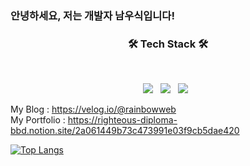 ### 안녕하세요, 저는 개발자 남우식입니다!

<h3 align="center"><b>🛠 Tech Stack 🛠</b></h3>
</br>
<p align="center">
<img src="https://img.shields.io/badge/Java-007396?style=flat-square&logo=Java&logoColor=white"/></a> &nbsp
<img src="https://img.shields.io/badge/Spring-6DB33F?style=flat-square&logo=Spring&logoColor=white"/></a> &nbsp
<img src="https://img.shields.io/badge/Oracle-F80000?style=flat-square&logo=Oracle&logoColor=white"/></a> &nbsp

My Blog : https://velog.io/@rainbowweb
</br>
My Portfolio : https://righteous-diploma-bbd.notion.site/2a061449b73c473991e03f9cb5dae420

[![Top Langs](https://github-readme-stats.vercel.app/api/top-langs/?username=namusik)](https://github.com/anuraghazra/github-readme-stats)
